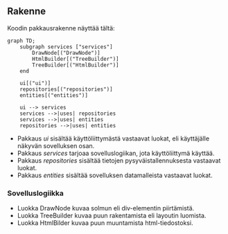 ## Rakenne

Koodin pakkausrakenne näyttää tältä:

```mermaid
graph TD;
    subgraph services ["services"]
        DrawNode[("DrawNode")]
        HtmlBuilder[("TreeBuilder")]
        TreeBuilder[("HtmlBuilder")]
    end

    ui[("ui")]
    repositories[("repositories")]
    entities[("entities")]

    ui --> services
    services -->|uses| repositories
    services -->|uses| entities
    repositories -->|uses| entities
```

- Pakkaus _ui_ sisältää käyttöliittymästä vastaavat luokat, eli käyttäjälle näkyvän sovelluksen osan.
- Pakkaus _services_ tarjoaa sovelluslogiikan, jota käyttöliittymä käyttää.
- Pakkaus _repositories_ sisältää tietojen pysyväistallennuksesta vastaavat luokat.
- Pakkaus _entities_ sisältää sovelluksen datamalleista vastaavat luokat.

### Sovelluslogiikka

- Luokka DrawNode kuvaa solmun eli div-elementin piirtämistä.
- Luokka TreeBuilder kuvaa puun rakentamista eli layoutin luomista.
- Luokka HtmlBilder kuvaa puun muuntamista html-tiedostoksi. 
